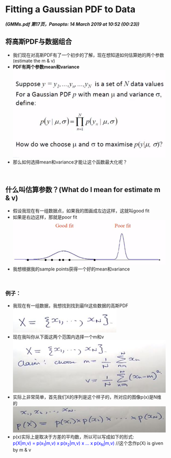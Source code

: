 # Fitting a Gaussian PDF to Data
***(GMMs.pdf 第17页，Panopto: 14 March 2019 at 10:52 (00:23))***

## 将高斯PDF与数据组合
* 我们现在对高斯PDF有了一个初步的了解，现在想知道如何估算她的两个参数(estimate the m & v)
* **PDF有两个参数mean和variance**  
![](./img/fit.JPG)  
* 那么如何选择mean和variance才能让这个函数最大化呢？
<br/>

## 什么叫估算参数？(What do I mean for estimate m & v)
* 假设我现在有一组数据点，如果我的图画成左边这样，这就叫good fit
* 如果是右边这样，那就是poor fit  
![](./img/fitGraph.JPG)  
* 我想根据我的sample points获得一个好的mean和variance
<br/>

### 例子：
* 我现在有一组数据，我想找到找到最fit这些数据的高斯PDF  
![](./img/fitEg.JPG)  
* 现在我叫你从下面这两个范围内选择一个m和v  
![](./img/fitEgFun.JPG)  
* 实际上非常简单，首先我们X的序列是这个样子的，所对应的图像p(x)是N维的  
![](./img/fitEgSeq.JPG)  
* p(x)实际上是取决于方差的平均数，所以可以写成如下的形式:  
<span style="color:blue">p(X|m,v) = p(x<sub>1</sub>|m,v) x p(x<sub>2</sub>|m,v) x ... x p(x<sub>N</sub>|m,v)</span> //这个念作p(X) is given by m & v